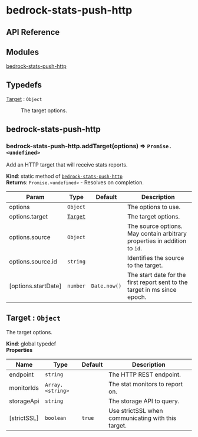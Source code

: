 # bedrock-stats-push-http

## API Reference
## Modules

<dl>
<dt><a href="#module_bedrock-stats-push-http">bedrock-stats-push-http</a></dt>
<dd></dd>
</dl>

## Typedefs

<dl>
<dt><a href="#Target">Target</a> : <code>Object</code></dt>
<dd><p>The target options.</p>
</dd>
</dl>

<a name="module_bedrock-stats-push-http"></a>

## bedrock-stats-push-http
<a name="module_bedrock-stats-push-http.addTarget"></a>

### bedrock-stats-push-http.addTarget(options) ⇒ <code>Promise.&lt;undefined&gt;</code>
Add an HTTP target that will receive stats reports.

**Kind**: static method of [<code>bedrock-stats-push-http</code>](#module_bedrock-stats-push-http)  
**Returns**: <code>Promise.&lt;undefined&gt;</code> - Resolves on completion.  

| Param | Type | Default | Description |
| --- | --- | --- | --- |
| options | <code>Object</code> |  | The options to use. |
| options.target | [<code>Target</code>](#Target) |  | The target options. |
| options.source | <code>Object</code> |  | The source options. May contain arbitrary   properties in addition to `id`. |
| options.source.id | <code>string</code> |  | Identifies the source to the target. |
| [options.startDate] | <code>number</code> | <code>Date.now()</code> | The start date for the first   report sent to the target in ms since epoch. |

<a name="Target"></a>

## Target : <code>Object</code>
The target options.

**Kind**: global typedef  
**Properties**

| Name | Type | Default | Description |
| --- | --- | --- | --- |
| endpoint | <code>string</code> |  | The HTTP REST endpoint. |
| monitorIds | <code>Array.&lt;string&gt;</code> |  | The stat monitors to report on. |
| storageApi | <code>string</code> |  | The storage API to query. |
| [strictSSL] | <code>boolean</code> | <code>true</code> | Use strictSSL when communicating   with this target. |

